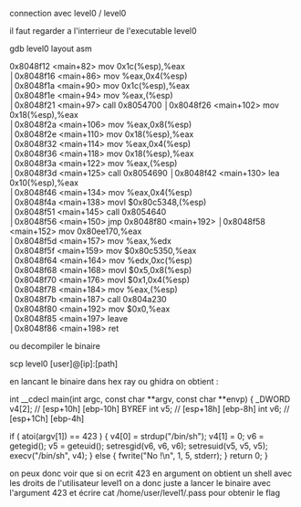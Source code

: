 connection avec level0 / level0

il faut regarder a l'interrieur de l'executable level0

gdb level0
layout asm

0x8048f12 <main+82>     mov    0x1c(%esp),%eax             
   │0x8048f16 <main+86>     mov    %eax,0x4(%esp)       
   │0x8048f1a <main+90>     mov    0x1c(%esp),%eax      
   │0x8048f1e <main+94>     mov    %eax,(%esp)          
   │0x8048f21 <main+97>     call   0x8054700 <setresgid>
   │0x8048f26 <main+102>    mov    0x18(%esp),%eax      
   │0x8048f2a <main+106>    mov    %eax,0x8(%esp)       
   │0x8048f2e <main+110>    mov    0x18(%esp),%eax      
   │0x8048f32 <main+114>    mov    %eax,0x4(%esp)       
   │0x8048f36 <main+118>    mov    0x18(%esp),%eax      
   │0x8048f3a <main+122>    mov    %eax,(%esp)          
   │0x8048f3d <main+125>    call   0x8054690 <setresuid>
   │0x8048f42 <main+130>    lea    0x10(%esp),%eax      
   │0x8048f46 <main+134>    mov    %eax,0x4(%esp)       
   │0x8048f4a <main+138>    movl   $0x80c5348,(%esp)    
   │0x8048f51 <main+145>    call   0x8054640 <execv>    
   │0x8048f56 <main+150>    jmp    0x8048f80 <main+192> 
   │0x8048f58 <main+152>    mov    0x80ee170,%eax       
   │0x8048f5d <main+157>    mov    %eax,%edx            
   │0x8048f5f <main+159>    mov    $0x80c5350,%eax      
   │0x8048f64 <main+164>    mov    %edx,0xc(%esp)       
   │0x8048f68 <main+168>    movl   $0x5,0x8(%esp)       
   │0x8048f70 <main+176>    movl   $0x1,0x4(%esp)       
   │0x8048f78 <main+184>    mov    %eax,(%esp)          
   │0x8048f7b <main+187>    call   0x804a230 <fwrite>   
   │0x8048f80 <main+192>    mov    $0x0,%eax            
   │0x8048f85 <main+197>    leave                       
   │0x8048f86 <main+198>    ret


   ou decompiler le binaire

   scp level0 [user]@[ip]:[path]

   en lancant le binaire dans hex ray ou ghidra on obtient :

   int __cdecl main(int argc, const char **argv, const char **envp)
{
  _DWORD v4[2]; // [esp+10h] [ebp-10h] BYREF
  int v5; // [esp+18h] [ebp-8h]
  int v6; // [esp+1Ch] [ebp-4h]

  if ( atoi(argv[1]) == 423 )
  {
    v4[0] = strdup("/bin/sh");
    v4[1] = 0;
    v6 = getegid();
    v5 = geteuid();
    setresgid(v6, v6, v6);
    setresuid(v5, v5, v5);
    execv("/bin/sh", v4);
  }
  else
  {
    fwrite("No !\n", 1, 5, stderr);
  }
  return 0;
}


on peux donc voir que si on ecrit 423 en argument on obtient un shell avec les droits de l'utilisateur level1
on a donc juste a lancer le binaire avec l'argument 423 et écrire cat /home/user/level1/.pass pour obtenir le flag